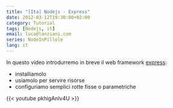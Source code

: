 ```yaml
---
title: "[Ita] Nodejs - Express"
date: 2012-03-12T19:30:00+02:00
category: Tutorial
tags: [Nodejs, it]
email: luca@lanziani.com
series: NodeInPillole
lang: it
---
```


In questo video introdurremo in breve il web framework [express](http://expressjs.com/2x/):

<!--more-->

* installiamolo
* usiamolo per servire risorse
* configuriamo semplici rotte fisse o parametriche

{{< youtube pkhigAnlv4U >}}
<br/>
